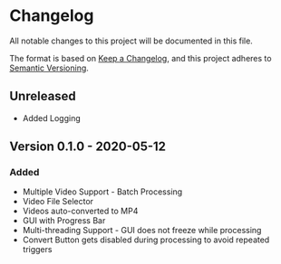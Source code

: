 # Changelog

All notable changes to this project will be documented in this file.

The format is based on [Keep a Changelog](https://keepachangelog.com/en/1.0.0/),
and this project adheres to [Semantic Versioning](https://semver.org/spec/v2.0.0.html).

## Unreleased

- Added Logging

## Version 0.1.0 - 2020-05-12

### Added

- Multiple Video Support - Batch Processing
- Video File Selector
- Videos auto-converted to MP4
- GUI with Progress Bar
- Multi-threading Support - GUI does not freeze while processing
- Convert Button gets disabled during processing to avoid repeated triggers